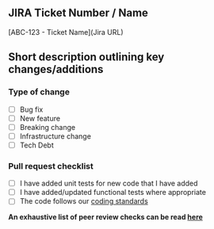 ## JIRA Ticket Number / Name

[ABC-123 - Ticket Name](Jira URL)

## Short description outlining key changes/additions


### Type of change

* [ ] Bug fix
* [ ] New feature
* [ ] Breaking change
* [ ] Infrastructure change
* [ ] Tech Debt

### Pull request checklist

* [ ] I have added unit tests for new code that I have added
* [ ] I have added/updated functional tests where appropriate
* [ ] The code follows our [coding standards](https://github.com/companieshouse/styleguides/blob/master/java.md)

**An exhaustive list of peer review checks can be read [here](https://github.com/companieshouse/styleguides/blob/master/java_review.md#developer-actions-prior-to-code-commitreview-started)**